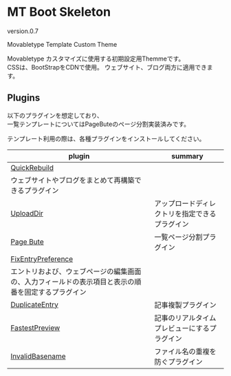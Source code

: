 # MT Boot Skeleton

version.0.7

Movabletype Template Custom Theme

Movabletype カスタマイズに使用する初期設定用Themmeです。<br>
CSSは、BootStrapをCDNで使用。
ウェブサイト、ブログ両方に適用できます。

## Plugins

以下のプラグインを想定しており、<br>
一覧テンプレートについてはPageButeのページ分割実装済みです。

テンプレート利用の際は、各種プラグインをインストールしてください。

| plugin | summary |
| ---- | --- |
| [QuickRebuild](http://tec.toi-planning.net/mt/quickrebuild/quickrebuild-061/) |
ウェブサイトやブログをまとめて再構築できるプラグイン |
| [UploadDir](http://labs.m-logic.jp/cat2/uploaddir/) |アップロードディレクトリを指定できるプラグイン |
| [Page Bute](http://www.skyarc.co.jp/engineerblog/entry/2642.html) | 一覧ページ分割プラグイン |
| [FixEntryPreference](https://plugins.movabletype.jp/author88366/fixentrypreference.html) |
 エントリおよび、ウェブページの編集画面の、入力フィールドの表示項目と表示の順番を固定するプラグイン |
| [DuplicateEntry](http://www.mtcms.jp/movabletype-blog/plugins/duplicateentry/200905221997.html) | 記事複製プラグイン |
| [FastestPreview](https://plugins.movabletype.jp/taku_amano/fastestpreview.html) | 記事のリアルタイムプレビューにするプラグイン |
| [InvalidBasename](https://plugins.movabletype.jp/u-pyon/invalidbasename.html) | ファイル名の重複を防ぐプラグイン |
